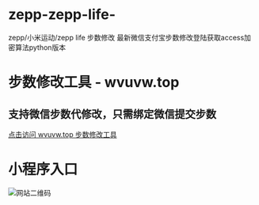 # zepp-zepp-life-
zepp/小米运动/zepp life 步数修改 最新微信支付宝步数修改登陆获取access加密算法python版本



# 步数修改工具 - wvuvw.top
## 支持微信步数代修改，只需绑定微信提交步数
[点击访问 wvuvw.top 步数修改工具](https://wvuvw.top)

# 小程序入口

![网站二维码](https://wvuvw.top/img/code.jpeg)
